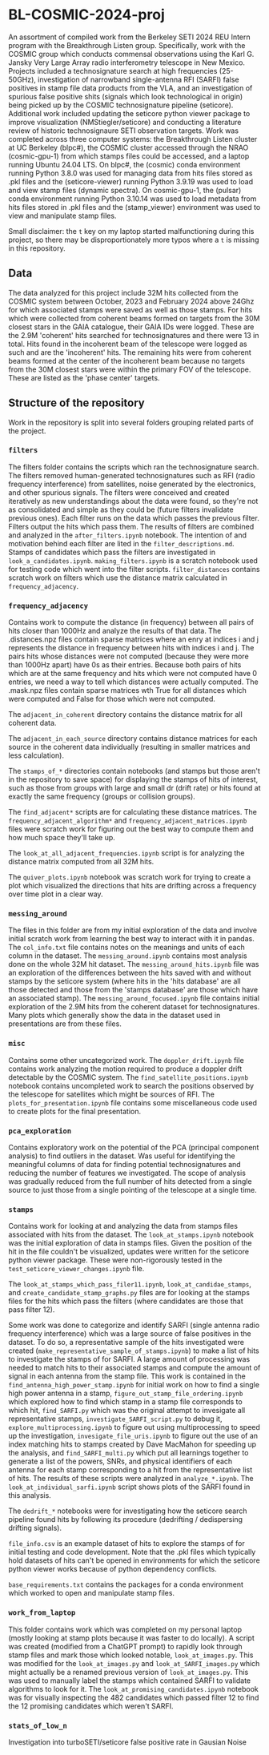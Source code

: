 # BL-COSMIC-2024-proj

An assortment of compiled work from the Berkeley SETI 2024 REU Intern program with the Breakthrough Listen group. Specifically, work with the COSMIC group which conducts commensal observations using the Karl G. Jansky Very Large Array radio interferometry telescope in New Mexico. Projects included a technosignature search at high frequencies (25-50GHz), investigation of narrowband single-antenna RFI (SARFI) false positives in stamp file data products from the VLA, and an investigation of spurious false positive shits (signals which look technological in origin) being picked up by the COSMIC technosignature pipeline (seticore). Additional work included updating the seticore python viewer package to improve visualization (NMStiegler/seticore) and conducting a literature review of historic technosignaure SETI observation targets. Work was completed across three computer systems: the Breakthrough Listen cluster at UC Berkeley (blpc#), the COSMIC cluster accessed through the NRAO (cosmic-gpu-1) from which stamps files could be accessed, and a laptop running Ubuntu 24.04 LTS. On blpc#, the (cosmic) conda environment running Python 3.8.0 was used for managing data from hits files stored as .pkl files and the (seticore-viewer) running Python 3.9.19 was used to load and view stamp files (dynamic spectra). On cosmic-gpu-1, the (pulsar) conda environment running Python 3.10.14 was used to load metadata from hits files stored in .pkl files and the (stamp_viewer) environment was used to view and manipulate stamp files.

Small disclaimer: the `t` key on my laptop started malfunctioning during this project, so there may be disproportionately more typos where a `t` is missing in this repository.

## Data

The data analyzed for this project include 32M hits collected from the COSMIC system between October, 2023 and February 2024 above 24Ghz for which associated stamps were saved as well as those stamps. For hits which were collected from coherent beams formed on targets from the 30M closest stars in the GAIA catalogue, their GAIA IDs were logged. These are the 2.9M 'coherent' hits searched for technosignatures and there were 13 in total. Hits found in the incoherent beam of the telescope were logged as such and are the 'incoherent' hits. The remaining hits were from coherent beams formed at the center of the incoherent beam because no targets from the 30M closest stars were within the primary FOV of the telescope. These are listed as the 'phase center' targets.

## Structure of the repository

Work in the repository is split into several folders grouping related parts of the project.

### `filters`

The filters folder contains the scripts which ran the technosignature search. The filters removed human-generated technosignatures such as RFI (radio frequency interference) from satellites, noise generated by the electronics, and other spurious signals. The filters were conceived and created iteratively as new understandings about the data were found, so they're not as consolidated and simple as they could be (future filters invalidate previous ones). Each filter runs on the data which passes the previous filter. Filters output the hits which pass them. The results of filters are combined and analyzed in the `after_filters.ipynb` notebook. The intention of and motivation behind each filter are lited in the `filter_descriptions.md`. Stamps of candidates which pass the filters are investigated in `look_a_candidates.ipynb`. `making_filters.ipynb` is a scratch notebook used for testing code which went into the filter scripts. `filter_distances` contains scratch work on filters which use the distance matrix calculated in `frequency_adjacency`.

### `frequency_adjacency`

Contains work to compute the distance (in frequency) between all pairs of hits closer than 1000Hz and analyze the results of that data. The .distances.npz files contain sparse matrices where an enry at indices i and j represents the distance in frequency between hits with indices i and j. The pairs hits whose distances were not computed (because they were more than 1000Hz apart) have 0s as their entries. Because both pairs of hits which are at the same frequency and hits which were not computed have 0 entries, we need a way to tell which distances were actually computed. The .mask.npz files contain sparse matrices wth True for all distances which were computed and False for those which were not computed. 

The `adjacent_in_coherent` directory contains the distance matrix for all coherent data.

The `adjacent_in_each_source` directory contains distance matrices for each source in the coherent data individually (resulting in smaller matrices and less calculation).

The `stamps_of_*` directories contain notebooks (and stamps but those aren't in the repository to save space) for displaying the stamps of hits of interest, such as those from groups with large and small dr (drift rate) or hits found at exactly the same frequency (groups or collision groups).

The `find_adjacent*` scripts are for calculating these distance matrices. The `frequency_adjacent_algorithm*` and `frequency_adjacent_matrices.ipynb` files were scratch work for figuring out the best way to compute them and how much space they'll take up.

The `look_at_all_adjacent_frequencies.ipynb` script is for analyzing the distance matrix computed from all 32M hits.

The `quiver_plots.ipynb` notebook was scratch work for trying to create a plot which visualized the directions that hits are drifting across a frequency over time plot in a clear way.

### `messing_around`

The files in this folder are from my initial exploration of the data and involve initial scratch work from learning the best way to interact with it in pandas. The `col_info.txt` file contains notes on the meanings and units of each column in the dataset. The `messing_around.ipynb` contains most analysis done on the whole 32M hit dataset. The `messing_around_hits.ipynb` file was an exploration of the differences between the hits saved with and without stamps by the seticore system (where hits in the 'hits database' are all those detected and those from the 'stamps database' are those which have an associated stamp). The `messing_around_focused.ipynb` file contains initial exploration of the 2.9M hits from the coherent dataset for technosignatures. Many plots which generally show the data in the dataset used in presentations are from these files.

### `misc`

Contains some other uncategorized work. The `doppler_drift.ipynb` file contains work analyzing the motion required to produce a doppler drift detectable by the COSMIC system. The `find_satellite_positions.ipynb` notebook contains uncompleted work to search the positions observed by the telescope for satellites which might be sources of RFI. The `plots_for_presentation.ipynb` file contains some miscellaneous code used to create plots for the final presentation.

### `pca_exploration`

Contains exploratory work on the potential of the PCA (principal component analysis) to find outliers in the dataset. Was useful for identifying the meaningful columns of data for finding potential technosignatures and reducing the number of features we investigated. The scope of analysis was gradually reduced from the full number of hits detected from a single source to just those from a single pointing of the telescope at a single time.

### `stamps`

Contains work for looking at and analyzing the data from stamps files associated with hits from the dataset. The `look_at_stamps.ipynb` notebook was the initial exploration of data in stamps files. Given the position of the hit in the file couldn't be visualized, updates were written for the seticore python viewer package. These were non-rigorously tested in the `test_seticore_viewer_changes.ipynb` file. 

The `look_at_stamps_which_pass_filer11.ipynb`, `look_at_candidae_stamps`, and `create_candidate_stamp_graphs.py` files are for looking at the stamps files for the hits which pass the filters (where candidates are those that pass filter 12). 

Some work was done to categorize and identify SARFI (single antenna radio frequency interference) which was a large source of false positives in the dataset. To do so, a representative sample of the hits investigated were created (`make_representative_sample_of_stamps.ipynb`) to make a list of hits to investigate the stamps of for SARFI. A large amount of processing was needed to match hits to their associated stamps and compute the amount of signal in each antenna from the stamp file. This work is contained in the `find_antenna_high_power_stamp.ipynb` for initial work on how to find a single high power antenna in a stamp, `figure_out_stamp_file_ordering.ipynb` which explored how to find which stamp in a stamp file corresponds to which hit, `find_SARFI.py` which was the original attempt to invesigate all representative stamps, `investigate_SARFI_script.py` to debug it, `explore_multiprocessing.ipynb` to figure out using multiprocessing to speed up the investigation, `invesigate_file_uris.ipynb` to figure out the use of an index matching hits to stamps created by Dave MacMahon for speeding up the analysis, and `find_SARFI_multi.py` which put all learnings together to generate a list of the powers, SNRs, and physical identifiers of each antenna for each stamp corresponding to a hit from the representative list of hits. The results of these scripts were analyzed in `analyze_*.ipynb`. The `look_at_individual_sarfi.ipynb` script shows plots of the SARFI found in this analysis.

The `dedrift_*` notebooks were for investigating how the seticore search pipeline found hits by following its procedure (dedrifting / dedispersing drifting signals).

`file_info.csv` is an example dataset of hits to explore the stamps of for initial testing and code development. Note that the .pkl files which typically hold datasets of hits can't be opened in environments for which the seticore python viewer works because of python dependency conflicts.

`base_requirements.txt` contains the packages for a conda environment which worked to open and manipulate stamp files.

### `work_from_laptop`

This folder contains work which was completed on my personal laptop (mostly looking at stamp plots because it was faster to do locally). A script was created (modified from a ChatGPT prompt) to rapidly look through stamp files and mark those which looked notable, `look_at_images.py`. This was modified for the `look_at_images.py` and `look_at_SARFI_images.py` which might actually be a renamed previous version of `look_at_images.py`. This was used to manually label the stamps which contained SARFI to validate algorithms to look for it. The `look_at_promising_candidates.ipynb` notebook was for visually inspecting the 482 candidates which passed filter 12 to find the 12 promising candidates which weren't SARFI. 

### `stats_of_low_n`

Investigation into turboSETI/seticore false positive rate in Gausian Noise